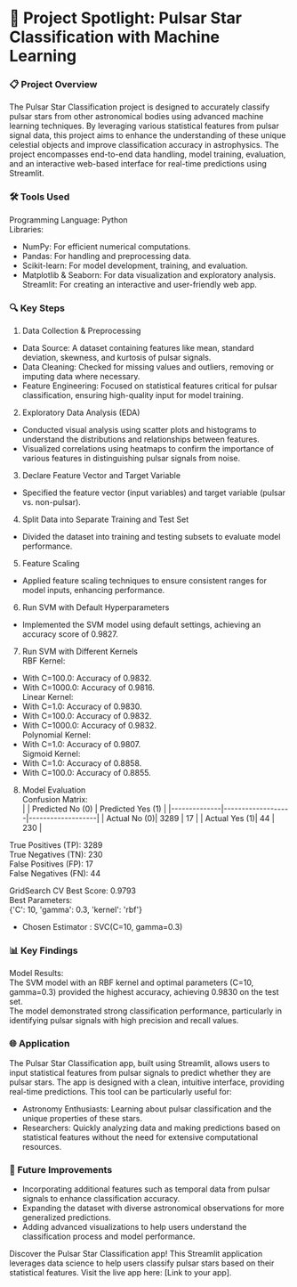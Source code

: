 # 🎯 Project Spotlight: Pulsar Star Classification with Machine Learning

### 📋 Project Overview
The Pulsar Star Classification project is designed to accurately classify pulsar stars from other astronomical bodies using advanced machine learning techniques. By leveraging various statistical features from pulsar signal data, this project aims to enhance the understanding of these unique celestial objects and improve classification accuracy in astrophysics. The project encompasses end-to-end data handling, model training, evaluation, and an interactive web-based interface for real-time predictions using Streamlit.

### 🛠️ Tools Used
Programming Language: Python <br>
Libraries: <br>
* NumPy: For efficient numerical computations. <br>
* Pandas: For handling and preprocessing data. <br>
* Scikit-learn: For model development, training, and evaluation. <br>
* Matplotlib & Seaborn: For data visualization and exploratory analysis. <br>
Streamlit: For creating an interactive and user-friendly web app. <br>

### 🔍 Key Steps
1. Data Collection & Preprocessing <br>
* Data Source: A dataset containing features like mean, standard deviation, skewness, and kurtosis of pulsar signals. <br>
* Data Cleaning: Checked for missing values and outliers, removing or imputing data where necessary. <br>
* Feature Engineering: Focused on statistical features critical for pulsar classification, ensuring high-quality input for model training. <br>

2. Exploratory Data Analysis (EDA) <br>
* Conducted visual analysis using scatter plots and histograms to understand the distributions and relationships between features. <br>
* Visualized correlations using heatmaps to confirm the importance of various features in distinguishing pulsar signals from noise. <br>

3. Declare Feature Vector and Target Variable <br>
* Specified the feature vector (input variables) and target variable (pulsar vs. non-pulsar). <br>

4. Split Data into Separate Training and Test Set <br>
* Divided the dataset into training and testing subsets to evaluate model performance. <br>

5. Feature Scaling <br>
* Applied feature scaling techniques to ensure consistent ranges for model inputs, enhancing performance. <br>

6. Run SVM with Default Hyperparameters <br>
* Implemented the SVM model using default settings, achieving an accuracy score of 0.9827. <br>

7. Run SVM with Different Kernels <br>
RBF Kernel: <br>
* With C=100.0: Accuracy of 0.9832. <br>
* With C=1000.0: Accuracy of 0.9816. <br>
Linear Kernel: <br>
* With C=1.0: Accuracy of 0.9830. <br>
* With C=100.0: Accuracy of 0.9832. <br>
* With C=1000.0: Accuracy of 0.9832. <br>
Polynomial Kernel: <br>
* With C=1.0: Accuracy of 0.9807. <br>
Sigmoid Kernel: <br>
* With C=1.0: Accuracy of 0.8858. <br>
* With C=100.0: Accuracy of 0.8855. <br>

8. Model Evaluation <br>
Confusion Matrix: <br>
|              | Predicted No (0) | Predicted Yes (1) |
|--------------|-------------------|-------------------|
| Actual No (0)|      3289         |        17         |
| Actual Yes (1)|       44         |        230        |
 
True Positives (TP): 3289 <br>
True Negatives (TN): 230 <br>
False Positives (FP): 17 <br>
False Negatives (FN): 44 <br>

GridSearch CV Best Score: 0.9793 <br>
Best Parameters: <br>
{'C': 10, 'gamma': 0.3, 'kernel': 'rbf'} <br>
* Chosen Estimator : SVC(C=10, gamma=0.3) <br>

### 📊 Key Findings
Model Results: <br>
The SVM model with an RBF kernel and optimal parameters (C=10, gamma=0.3) provided the highest accuracy, achieving 0.9830 on the test set. <br>
The model demonstrated strong classification performance, particularly in identifying pulsar signals with high precision and recall values. <br>

### 🌐 Application
The Pulsar Star Classification app, built using Streamlit, allows users to input statistical features from pulsar signals to predict whether they are pulsar stars. The app is designed with a clean, intuitive interface, providing real-time predictions. This tool can be particularly useful for: <br>
* Astronomy Enthusiasts: Learning about pulsar classification and the unique properties of these stars. <br>
* Researchers: Quickly analyzing data and making predictions based on statistical features without the need for extensive computational resources. <br>

### 🔮 Future Improvements
* Incorporating additional features such as temporal data from pulsar signals to enhance classification accuracy. <br>
* Expanding the dataset with diverse astronomical observations for more generalized predictions. <br>
* Adding advanced visualizations to help users understand the classification process and model performance. <br>


Discover the Pulsar Star Classification app! This Streamlit application leverages data science to help users classify pulsar stars based on their statistical features.
Visit the live app here: [Link to your app].
